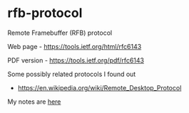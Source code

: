 # rfb-protocol

Remote Framebuffer (RFB) protocol

Web page - https://tools.ietf.org/html/rfc6143

PDF version - https://tools.ietf.org/pdf/rfc6143

Some possibly related protocols I found out
- https://en.wikipedia.org/wiki/Remote_Desktop_Protocol

My notes are [here](remote-framebuffer-protocol.md)
